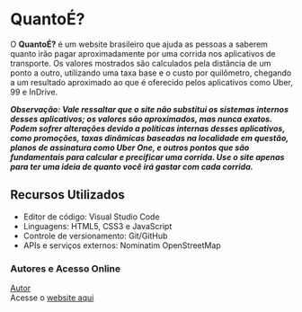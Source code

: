 # QuantoÉ?

O **QuantoÉ?** é um website brasileiro que ajuda as pessoas a saberem quanto irão pagar aproximadamente por uma corrida nos aplicativos de transporte. Os valores mostrados são calculados pela distância de um ponto a outro, utilizando uma taxa base e o custo por quilômetro, chegando a um resultado aproximado ao que é oferecido pelos aplicativos como Uber, 99 e InDrive.

***Observação: Vale ressaltar que o site não substitui os sistemas internos desses aplicativos; os valores são aproximados, mas nunca exatos. Podem sofrer alterações devido a políticas internas desses aplicativos, como promoções, taxas dinâmicas baseadas na localidade em questão, planos de assinatura como Uber One, e outros pontos que são fundamentais para calcular e precificar uma corrida. Use o site apenas para ter uma ideia de quanto você irá gastar com cada corrida.***

## Recursos Utilizados

- Editor de código: Visual Studio Code
- Linguagens: HTML5, CSS3 e JavaScript
- Controle de versionamento: Git/GitHub
- APIs e serviços externos: Nominatim OpenStreetMap

### Autores e Acesso Online

[Autor](https://www.github.com/jlmvip2)  
Acesse o [website aqui](https://jlmvip.github.io/quantoe/)
